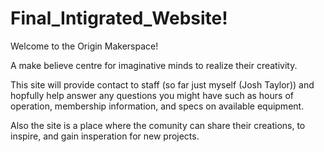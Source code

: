 # Final_Intigrated_Website!

Welcome to the Origin Makerspace!

A make believe centre for imaginative minds to realize their creativity.

This site will provide contact to staff (so far just myself (Josh Taylor)) and hopfully help answer any questions you might have such as hours of operation, membership information, and specs on available equipment.

Also the site is a place where the comunity can share their creations, to inspire, and gain insperation 
for new projects.